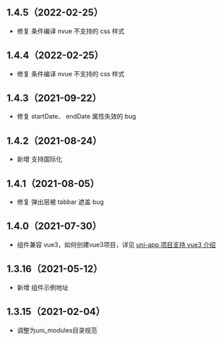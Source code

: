 ## 1.4.5（2022-02-25）

- 修复 条件编译 nvue 不支持的 css 样式

## 1.4.4（2022-02-25）

- 修复 条件编译 nvue 不支持的 css 样式

## 1.4.3（2021-09-22）

- 修复 startDate、 endDate 属性失效的 bug

## 1.4.2（2021-08-24）

- 新增 支持国际化

## 1.4.1（2021-08-05）

- 修复 弹出层被 tabbar 遮盖 bug

## 1.4.0（2021-07-30）

- 组件兼容 vue3，如何创建vue3项目，详见 [uni-app 项目支持 vue3 介绍](https://ask.dcloud.net.cn/article/37834)

## 1.3.16（2021-05-12）

- 新增 组件示例地址

## 1.3.15（2021-02-04）

- 调整为uni_modules目录规范 
